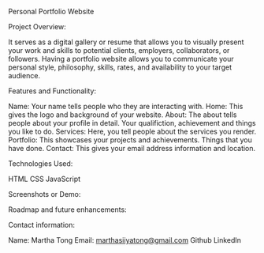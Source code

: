 Personal Portfolio Website

Project Overview:

It serves as a digital gallery or resume that allows you to visually present your work and skills to potential clients, employers, collaborators, or followers. Having a portfolio website allows you to communicate your personal style, philosophy, skills, rates, and availability to your target audience.

Features and Functionality:

Name: Your name tells people who they are interacting with.
Home: This gives the logo and background of your website.
About: The about tells people about your profile in detail. Your qualifiction, achievement and things you like to do.
Services: Here, you tell people about the services you render.
Portfolio: This showcases your projects and achievements. Things that you have done.
Contact: This gives your email address information and location.

Technologies Used:

HTML
CSS
JavaScript

Screenshots or Demo:

Roadmap and future enhancements:



Contact information:

Name: Martha Tong
Email: marthasiiyatong@gmail.com
Github
LinkedIn
